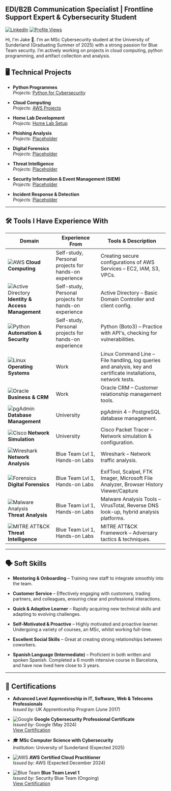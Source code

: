 ## EDI/B2B Communication Specialist | Frontline Support Expert & Cybersecurity Student  
[![LinkedIn](https://img.shields.io/badge/LinkedIn-Connect-blue?style=flat&logo=linkedin)](https://www.linkedin.com/in/jake-wilson-874559265/)
[![Profile Views](https://komarev.com/ghpvc/?username=wilbcn)](https://github.com/wilbcn)

<p>Hi, I'm Jake 👋. I'm an MSc Cybersecurity student at the University of Sunderland (Graduating Summer of 2025) with a strong passion for Blue Team security. I’m actively working on projects in cloud computing, python programming, and artifact collection and analysis.

## 🖥️ Technical Projects  

- **Python Programmes**  
  *Projects:* [Python for Cybersecurity](https://github.com/wilbcn/Applying-Python-to-Cybersecurity/tree/main/Fundamental)  

- **Cloud Computing**  
  *Projects:* [AWS Projects](https://github.com/wilbcn/AWS-Projects)  

- **Home Lab Development**  
  *Projects:* [Home Lab Setup](https://github.com/wilbcn/HomeLab)  

- **Phishing Analysis**  
  *Projects:* [Placeholder](<link>)  

- **Digital Forensics**  
  *Projects:* [Placeholder](<link>)  

- **Threat Intelligence**  
  *Projects:* [Placeholder](<link>)  

- **Security Information & Event Management (SIEM)**  
  *Projects:* [Placeholder](<link>)  

- **Incident Response & Detection**  
  *Projects:* [Placeholder](<link>)  

---

## 🛠️ Tools I Have Experience With  
| **Domain** | **Experience From** | **Tools & Description** |
|------------|------------------|--------------------------|
| ![AWS](https://img.shields.io/badge/AWS-Cloud%20Computing-orange?style=flat&logo=amazon-aws) **Cloud Computing** | Self-study, Personal projects for hands-on experience | Creating secure configurations of AWS Services – EC2, IAM, S3, VPCs. |
| ![Active Directory](https://img.shields.io/badge/Active%20Directory-User%20Management-blue) **Identity & Access Management** | Self-study, Personal projects for hands-on experience | Active Directory – Basic Domain Controller and client config. |
| ![Python](https://img.shields.io/badge/Python-Boto3-green?style=flat&logo=python) **Automation & Security** | Self-study, Personal projects for hands-on experience | Python (Boto3) – Practice with API's, checking for vulnerabilities. |
| ![Linux](https://img.shields.io/badge/Linux-Command%20Line-yellow?style=flat&logo=linux) **Operating Systems** | Work | Linux Command Line – File handling, log queries and analysis, key and certificate installations, network tests. |
| ![Oracle](https://img.shields.io/badge/Oracle-CRM-red?style=flat&logo=oracle) **Business & CRM** | Work | Oracle CRM – Customer relationship management tools. |
| ![pgAdmin](https://img.shields.io/badge/PostgreSQL-pgAdmin%204-blue?style=flat&logo=postgresql) **Database Management** | University | pgAdmin 4 – PostgreSQL database management. |
| ![Cisco](https://img.shields.io/badge/Cisco%20Packet%20Tracer-Network%20Simulation-blue?style=flat&logo=cisco) **Network Simulation** | University | Cisco Packet Tracer – Network simulation & configuration. |
| ![Wireshark](https://img.shields.io/badge/Wireshark-Network%20Analysis-blue?style=flat&logo=wireshark) **Network Analysis** | Blue Team Lvl 1, Hands-on Labs | Wireshark – Network traffic analysis. |
| ![Forensics](https://img.shields.io/badge/Digital%20Forensics-Investigation-blue) **Digital Forensics** | Blue Team Lvl 1, Hands-on Labs | ExifTool, Scalpel, FTK Imager, Microsoft File Analyzer, Browser History Viewer/Capture |
| ![Malware Analysis](https://img.shields.io/badge/Malware%20Analysis-VirusTotal-red) **Threat Analysis** | Blue Team Lvl 1, Hands-on Labs | Malware Analysis Tools – VirusTotal, Reverse DNS look-up, hybrid analysis platforms. |
| ![MITRE ATT&CK](https://img.shields.io/badge/MITRE%20ATT&CK-Threat%20Intelligence-purple?style=flat) **Threat Intelligence** | Blue Team Lvl 1, Hands-on Labs | MITRE ATT&CK Framework – Adversary tactics & techniques. |

---

## 🗣️ Soft Skills  

- **Mentoring & Onboarding** – Training new staff to integrate smoothly into the team.   

- **Customer Service** – Effectively engaging with customers, trading partners, and colleagues, ensuring clear and professional interactions.  

- **Quick & Adaptive Learner** – Rapidly acquiring new technical skills and adapting to evolving challenges.  

- **Self-Motivated & Proactive** – Highly motivated and proactive learner. Undergoing a variety of courses, an MSc, whilst working full-time.

- **Excellent Social Skills** – Great at creating strong relationships between coworkers. 

- **Spanish Language (Intermediate)** – Proficient in both written and spoken Spanish. Completed a 6 month intensive course in Barcelona, and have now lived here close to 3 years.

---

## 📄 Certifications  

- **Advanced Level Apprenticeship in IT, Software, Web & Telecoms Professionals**  
  *Issued by:* UK Apprenticeship Program (June 2017)  

- ![Google](https://img.shields.io/badge/Google-Cybersecurity-blue?style=flat&logo=google) **Google Cybersecurity Professional Certificate**  
  *Issued by:* Google (May 2024)  
  [View Certification](https://www.coursera.org/professional-certificates/google-cybersecurity)  

- 🎓 **MSc Computer Science with Cybersecurity**  
  *Institution:* University of Sunderland (Expected 2025)  

- ![AWS](https://img.shields.io/badge/AWS-Cloud%20Practitioner-orange?style=flat&logo=amazon-aws) **AWS Certified Cloud Practitioner**  
  *Issued by:* AWS (Expected December 2024)  

- ![Blue Team](https://img.shields.io/badge/Blue%20Team-Level%201-blue?style=flat&logo=security) **Blue Team Level 1**  
  *Issued by:* Security Blue Team (Ongoing)  
  [View Certification](https://www.securityblue.team/certifications/blue-team-level-1)  



